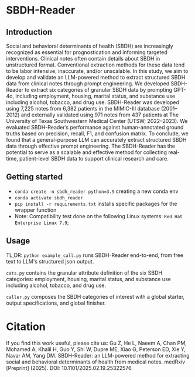 # SBDH-Reader
## Introduction
Social and behavioral determinants of health (SBDH) are increasingly recognized as essential for prognostication and informing targeted interventions. Clinical notes often contain details about SBDH in unstructured format. Conventional extraction methods for these data tend to be labor intensive, inaccurate, and/or unscalable. In this study, we aim to develop and validate an LLM-powered method to extract structured SBDH data from clinical notes through prompt engineering. We developed SBDH-Reader to extract six categories of granular SBDH data by prompting GPT-4o, including employment, housing, marital status, and substance use including alcohol, tobacco, and drug use. SBDH-Reader was developed using 7,225 notes from 6,382 patients in the MIMIC-III database (2001–2012) and externally validated using 971 notes from 437 patients at The University of Texas Southwestern Medical Center (UTSW; 2022–2023). We evaluated SBDH-Reader’s performance against human-annotated ground truths based on precision, recall, F1, and confusion matrix. To conclude, we found that a general-purpose LLM can accurately extract structured SBDH data through effective prompt engineering. The SBDH-Reader has the potential to serve as a scalable and effective method for collecting real-time, patient-level SBDH data to support clinical research and care.

## Getting started
- `conda create -n sbdh_reader python=3.9` creating a new conda env
- `conda activate sbdh_reader`
- `pip install -r requirements.txt` installs specific packages for the wrapper function
- Note: Compatibility test done on the following Linux systems: `Red Hat Enterprise Linux 7.9`; 

## Usage
TL;DR: `python example_call.py` runs SBDH-Reader end-to-end, from free text to LLM's structured json output.

`cats.py` contains the granular attribute definition of the six SBDH categories: employment, housing, marital status, and substance use including alcohol, tobacco, and drug use.

`caller.py` composes the SBDH categories of interest with a global starter, output specifications, and global finisher.

# Citation
If you find this work useful, please cite us: Gu Z, He L, Naeem A, Chan PM, Mohamed A, Khalil H, Guo Y, Shi W, Dupre ME, Xiao G, Peterson ED, Xie Y, Navar AM, Yang DM. SBDH-Reader: an LLM-powered method for extracting social and behavioral determinants of health from medical notes. medRxiv [Preprint] (2025). DOI: 10.1101/2025.02.19.25322576